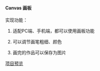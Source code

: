 #### Canvas 画板

实现功能：

1. 适配PC端、手机端，都可以使用画板功能

2. 可以调节画笔粗细、颜色

3. 画完的作品可以保存为图片

[项目预览](https://zaishuiyixia.github.io/Project/canvas/index.html)
